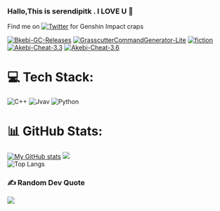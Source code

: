 ### Hallo,This is serendipitk . I LOVE U 👋
Find me on [![Twitter][1.2]][1] for Genshin Impact craps

[1.2]: http://i.imgur.com/wWzX9uB.png (twitter icon without padding)
[2.2]: https://raw.githubusercontent.com/MartinHeinz/MartinHeinz/master/linkedin-3-16.png (LinkedIn icon without padding)

<!-- Links to your social media accounts -->

[1]: https://twitter.com/serendipitk
[![Bkebi-GC-Releases](https://github-readme-stats.vercel.app/api/pin/?username=serendipitk&repo=Bkebi-GC-Releases)](https://github.com/serendipitk/Bkebi-GC-Releases)
[![GrasscutterCommandGenerator-Lite](https://github-readme-stats.vercel.app/api/pin/?username=serendipitk&repo=GrasscutterCommandGenerator-Lite)](https://github.com/serendipitk/GrasscutterCommandGenerator-Lite)
[![fiction](https://github-readme-stats.vercel.app/api/pin/?username=serendipitk&repo=fiction)](https://github.com/serendipitk/fiction)
[![Akebi-Cheat-3.3](https://github-readme-stats.vercel.app/api/pin/?username=serendipitk&repo=Akebi-Cheat-3.3)](https://github.com/serendipitk/Akebi-Cheat-3.3)
[![Akebi-Cheat-3.6](https://github-readme-stats.vercel.app/api/pin/?username=serendipitk&repo=Akebi-Cheat-3.6)](https://github.com/serendipitk/Akebi-Cheat-3.6)
# 💻 Tech Stack:
![C++](https://img.shields.io/badge/c++-%2300599C.svg?style=for-the-badge&logo=c%2B%2B&logoColor=white) ![Jvav](https://img.shields.io/badge/Jvav-%232C2D72.svg?style=for-the-badge&logo=lua&logoColor=white) ![Python](https://img.shields.io/badge/python-%232C2D72.svg?style=for-the-badge&logo=lua&logoColor=white)
# 📊 GitHub Stats:
[![My GitHub stats](https://github-readme-stats.vercel.app/api?username=serendipitk&theme=dark&show_icons=true)](https://github.com/serendipitk/serendipitk)
![](https://github-readme-streak-stats.herokuapp.com/?user=serendipitk&theme=dark&hide_border=false)<br/>
![Top Langs](https://github-readme-stats.vercel.app/api/top-langs/?username=serendipitk&layout=compact&theme=tokyonight)

### ✍️ Random Dev Quote
![](https://quotes-github-readme.vercel.app/api?type=horizontal&theme=radical)


<!-- Proudly created with GPRM ( https://gprm.itsvg.in ) -->
